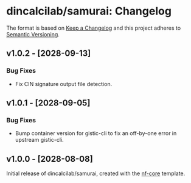 # dincalcilab/samurai: Changelog

The format is based on [Keep a Changelog](https://keepachangelog.com/en/1.0.0/)
and this project adheres to [Semantic Versioning](https://semver.org/spec/v2.0.0.html).

## v1.0.2 - [2028-09-13]

### Bug Fixes

- Fix CIN signature output file detection.

## v1.0.1 - [2028-09-05]

### Bug Fixes

- Bump container version for gistic-cli to fix an off-by-one error in upstream gistic-cli.

## v1.0.0 - [2028-08-08]

Initial release of dincalcilab/samurai, created with the [nf-core](https://nf-co.re/) template.
